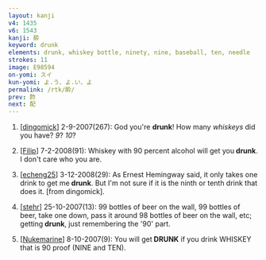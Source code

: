 ```yaml
---
layout: kanji
v4: 1435
v6: 1543
kanji: 酔
keyword: drunk
elements: drunk, whiskey bottle, ninety, nine, baseball, ten, needle
strokes: 11
image: E98594
on-yomi: スイ
kun-yomi: よ.う、よ.い、よ
permalink: /rtk/酔/
prev: 酢
next: 配
---
```


1) [<a href="http://kanji.koohii.com/profile/dingomick">dingomick</a>] 2-9-2007(267): God you&#039;re <strong>drunk</strong>! How many <em>whiskeys</em> did you have? <em>9</em>? <em>10</em>?

2) [<a href="http://kanji.koohii.com/profile/Filip">Filip</a>] 7-2-2008(91): Whiskey with 90 percent alcohol will get you<strong> drunk</strong>. I don&#039;t care who you are.

3) [<a href="http://kanji.koohii.com/profile/echeng25">echeng25</a>] 3-12-2008(29): As Ernest Hemingway said, it only takes one drink to get me<strong> drunk</strong>. But I&#039;m not sure if it is the ninth or tenth drink that does it. [from dingomick].

4) [<a href="http://kanji.koohii.com/profile/stehr">stehr</a>] 25-10-2007(13): 99 bottles of beer on the wall, 99 bottles of beer, take one down, pass it around 98 bottles of beer on the wall, etc; getting<strong> drunk</strong>, just remembering the &#039;90&#039; part.

5) [<a href="http://kanji.koohii.com/profile/Nukemarine">Nukemarine</a>] 8-10-2007(9): You will get<strong> DRUNK</strong> if you drink WHISKEY that is 90 proof (NINE and TEN).

